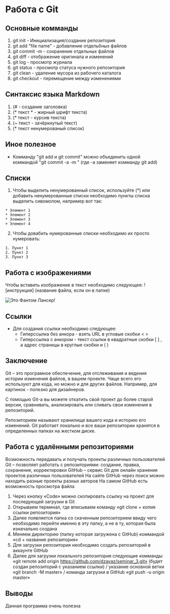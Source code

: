 # Работа с Git

## Основные комманды

1. git init - Инициализация/создание репозитория
2. git add "file name" - добавление отдельбных файлов
3. git commit -m - сохранение отдельных файлов
4. git diff - отображение оригинала и изменений
5. git log - просмотр журнала
6. git status - просмотр статуса нужного репозитория
7. git clean - удаление мусора из рабочего каталога
8. git checkout - перемещение между изменениями

## Синтаксис языка Markdown

1. (# - создание заголовка)
2. (* текст * - жирный шрифт текста)
3. (* текст - курсив текста)
4. (~ текст - зачёркнутый текст)
5. (* текст ненумерованый список)

## Иное полезное

* Комманду "git add и git commit" можно объединить одной коммандой "git commit -a -m " (где -a заменяет комманду git add)

## Списки


  1. Чтобы выделить ненумерованный список, используйте (*)  или добавить ненумерованные списки необходимо пункты списка выделить сивомолом, например вот так:

    * Элемент 1
    * Элемент 2
    * Элемент 3
    + Элемент 4

  2. Чтобы довабить нумерованные списки необходимо их просто нумеровать:
  
    1. Пункт 1
    2. Пункт 2
    3. Пункт 3


## Работа с изображениями 

Чтобы вставить изображение в текст необходимо следующее: ! [инструкция] (название файла, если он в папке)

![Это Фантом Лансер!](Lancer.jpg)

## Ссылки 
+ Для создания ссылки необходимо следующее:
  *  Гиперссылка без анкора - взять URL в угловые скобки <    >
  *  Гиперссылка с анкором - текст ссылки в квадратные скобки [   ] , а адрес страницы в круглые скобки и (    ) 


## Заключение
  Git – это програмное обеспечение, для отслеживания и ведения истории изменения файлов, в вашем проекте. Чаще всего его используют для кода, но можно и для других файлов. Например, для картинок - полезно для дизайнеров.

  С помощью Git-a вы можете откатить свой проект до более старой версии, сравнивать, анализировать или сливать свои изменения в репозиторий.

  Репозиторием называют хранилище вашего кода и историю его изменений. Git работает локально и все ваши репозитории хранятся в определенных папках на жестком диске.

## Работа с удалёнными репозиториями

Возможность передавать и получать проекты различных пользователей
Git – позволяет работать с репозиториями: создание, правка, сохранение, корректировки
GitHub – сервис Git для онлайн хранения проектов различных пользователей
На сайте GitHub через поиск можно находить разные проекты разных авторов
На самом GitHub есть возможность просмотра файла
1. Через кнопку «Code» можно скопировать ссылку на проект для последующей загрузки в Git
2. Открываем терминал, где вписываем команду «git clone + копия ссылки репозитория»
3. Далее появляется папка со скаченным репозиторием ввиду чего необходимо перейти именно в эту папку, а не в ту, которая была изначально создана
4. Меняем директорию (папку которая загружена с GitHub) коммандой «cd + название репозитория»
5. Для загрузки репозитория необходимо создать репозиторий в аккаунте GitHub 
6. Далее для загрузки локального репозитория следующие комманды: «git remote add origin https://github.com/dzavaz/seminar_3.git» (будет создан репозиторий с указанием ссылки) / указание основной ветки «git branch -M master» / команда загрузки в GitHub «git push -u origin master»
  
## Выводы

Данная программа очень полезна

